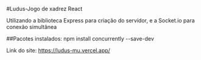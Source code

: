 #Ludus-Jogo de xadrez React

Utilizando a biblioteca Express para criação do servidor, e a Socket.io para conexão simultânea

##Pacotes instalados:
npm install concurrently --save-dev

Link do site: https://ludus-mu.vercel.app/
